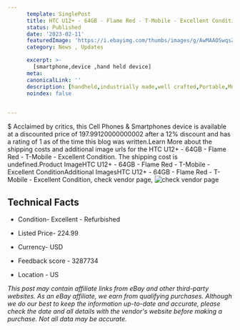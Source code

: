 ```yaml
---
      template: SinglePost
      title: HTC U12+ - 64GB - Flame Red - T-Mobile - Excellent Condition
      status: Published
      date: '2023-02-11'
      featuredImage: 'https://i.ebayimg.com/thumbs/images/g/AwMAAOSwqsZjEdWe/s-l225.jpg'
      category: News , Updates

      excerpt: >-
        [smartphone,device ,hand held device]
      meta:
      canonicalLink: ''
      description: [handheld,industrially made,well crafted,Portable,Mobile,Compact,Convenient,Lightweight,Maneuverable,Man-portable,Miniature,Carriable,Hand-held,Light,Holdable,Transportable,Mobile device,Pocket-sized,On-the-go,Wireless,Cordless,Compact size,Convenient size, smartphone,device ,hand held device]
      noindex: false

        
---
```

$
    Acclaimed by critics, this Cell Phones & Smartphones device is available at a discounted price of 197.99120000000002 after a 12% discount and has a rating of 1 as of the time this blog was written.Learn More about the shipping costs and additional image urls for the HTC U12+ - 64GB - Flame Red - T-Mobile - Excellent Condition. The shipping cost is undefined.Product ImageHTC U12+ - 64GB - Flame Red - T-Mobile - Excellent ConditionAdditional ImagesHTC U12+ - 64GB - Flame Red - T-Mobile - Excellent Condition, check vendor page, ![check vendor page](https://origin-galleryplus.ebayimg.com/ws/web/195324029992_2_0_1/225x225.jpg,https://origin-galleryplus.ebayimg.com/ws/web/195324029992_3_0_1/225x225.jpg,https://origin-galleryplus.ebayimg.com/ws/web/195324029992_4_0_1/225x225.jpg)
    
    

 ## Technical Facts 



     
      

 - Condition- Excellent - Refurbished 


      

 - Listed Price- 224.99 


      

 - Currency- USD 


      

 - Feedback score - 3287734 


      

 - Location - US 


      
      

 *_This post may contain affiliate links from eBay and other third-party websites. As an eBay affiliate, we earn from qualifying purchases. Although we do our best to keep the information up-to-date and accurate, please check the date and all details with the vendor's website before making a purchase. Not all data may be accurate._*



    
    
    
    
    